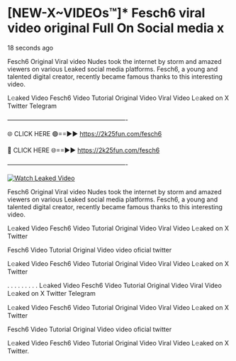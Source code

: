 # [NEW-X~VIDEOs™]* Fesch6 viral video original Full On Social media x

18 seconds ago

Fesch6 Original Viral video Nudes took the internet by storm and amazed viewers on various Leaked social media platforms. Fesch6, a young and talented digital creator, recently became famous thanks to this interesting video.

L𝚎aked Video Fesch6 Video Tutorial Original Video Viral Video L𝚎aked on X Twitter Telegram

———————————————————-

🌐 CLICK HERE 🟢==►► https://2k25fun.com/fesch6

🔴 CLICK HERE 🌐==►► https://2k25fun.com/fesch6

———————————————————-

[![Watch Leaked Video](https://miro.medium.com/v2/resize:fit:828/format:webp/1*cilzJN44JGOrTw9NJCrNHA.gif "Watch Leaked Video")](https://2k25fun.com/fesch6)

Fesch6 Original Viral video Nudes took the internet by storm and amazed viewers on various Leaked social media platforms. Fesch6, a young and talented digital creator, recently became famous thanks to this interesting video.

L𝚎aked Video Fesch6 Video Tutorial Original Video Viral Video L𝚎aked on X Twitter

Fesch6 Video Tutorial Original Video video oficial twitter

L𝚎aked Video Fesch6 Video Tutorial Original Video Viral Video L𝚎aked on X Twitter

. . . . . . . . . L𝚎aked Video Fesch6 Video Tutorial Original Video Viral Video L𝚎aked on X Twitter Telegram

L𝚎aked Video Fesch6 Video Tutorial Original Video Viral Video L𝚎aked on X Twitter

Fesch6 Video Tutorial Original Video video oficial twitter

L𝚎aked Video Fesch6 Video Tutorial Original Video Viral Video L𝚎aked on X Twitter.